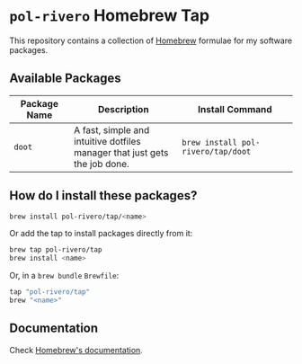 # `pol-rivero` Homebrew Tap

This repository contains a collection of [Homebrew](https://brew.sh) formulae for my software packages.

## Available Packages

| Package Name | Description | Install Command |
|--------------|-------------|-----------------|
| `doot` |  A fast, simple and intuitive dotfiles <br>manager that just gets the job done. | `brew install pol-rivero/tap/doot` |

## How do I install these packages?

```sh
brew install pol-rivero/tap/<name>
```

Or add the tap to install packages directly from it:

```sh
brew tap pol-rivero/tap
brew install <name>
```

Or, in a `brew bundle` `Brewfile`:

```ruby
tap "pol-rivero/tap"
brew "<name>"
```

## Documentation

Check [Homebrew's documentation](https://docs.brew.sh).
